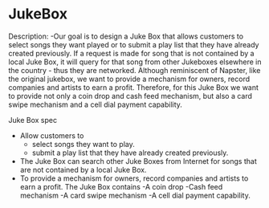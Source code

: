 # JukeBox
Description: 
-Our goal is to design a Juke Box that allows customers to select songs they want played or to submit a play list that they have already created previously. If a     request is made for song that is not contained by a local Juke Box, it will query for that song from other Jukeboxes elsewhere in the country - thus they are       networked. Although reminiscent of Napster, like the original jukebox, we want to provide a mechanism for owners, record companies and artists to earn a profit.   Therefore, for this Juke Box we want to provide not only a coin drop and cash feed mechanism, but also a card swipe mechanism and a cell dial payment capability.

Juke Box spec
 - Allow customers to
     - select songs they want to play.
     - submit a play list that they have already created previously.
 - The Juke Box can search other Juke Boxes from Internet for songs that are not contained by a local Juke Box.
 - To provide a mechanism for owners, record companies and artists to earn a profit. The Juke Box contains
       -A coin drop
       -Cash feed mechanism
       -A card swipe mechanism
       -A cell dial payment capability.

